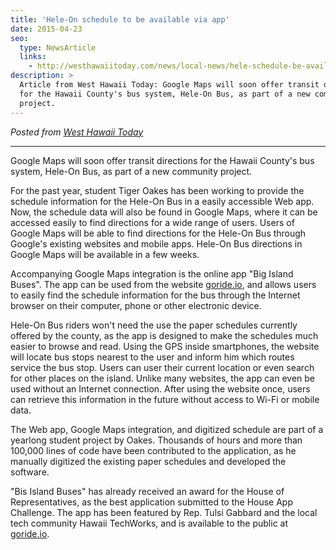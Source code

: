 ```yaml
---
title: 'Hele-On schedule to be available via app'
date: 2015-04-23
seo:
  type: NewsArticle
  links:
    - http://westhawaiitoday.com/news/local-news/hele-schedule-be-available-app
description: >
  Article from West Hawaii Today: Google Maps will soon offer transit directions
  for the Hawaii County's bus system, Hele-On Bus, as part of a new community
  project.
---
```


_Posted from
[West Hawaii Today](http://westhawaiitoday.com/news/local-news/hele-schedule-be-available-app)_

---

Google Maps will soon offer transit directions for the Hawaii County's bus
system, Hele-On Bus, as part of a new community project.

For the past year, student Tiger Oakes has been working to provide the schedule
information for the Hele-On Bus in a easily accessible Web app. Now, the
schedule data will also be found in Google Maps, where it can be accessed easily
to find directions for a wide range of users. Users of Google Maps will be able
to find directions for the Hele-On Bus through Google's existing websites and
mobile apps. Hele-On Bus directions in Google Maps will be available in a few
weeks.

Accompanying Google Maps integration is the online app "Big Island Buses". The
app can be used from the website
[goride.io](https://notwoods.github.io/big-island-buses), and allows users to
easily find the schedule information for the bus through the Internet browser on
their computer, phone or other electronic device.

Hele-On Bus riders won't need the use the paper schedules currently offered by
the county, as the app is designed to make the schedules much easier to browse
and read. Using the GPS inside smartphones, the website will locate bus stops
nearest to the user and inform him which routes service the bus stop. Users can
user their current location or even search for other places on the island.
Unlike many websites, the app can even be used without an Internet connection.
After using the website once, users can retrieve this information in the future
without access to Wi-Fi or mobile data.

The Web app, Google Maps integration, and digitized schedule are part of a
yearlong student project by Oakes. Thousands of hours and more than 100,000
lines of code have been contributed to the application, as he manually digitized
the existing paper schedules and developed the software.

"Bis Island Buses" has already received an award for the House of
Representatives, as the best application submitted to the House App Challenge.
The app has been featured by Rep. Tulsi Gabbard and the local tech community
Hawaii TechWorks, and is available to the public at
[goride.io](https://notwoods.github.io/big-island-buses).
